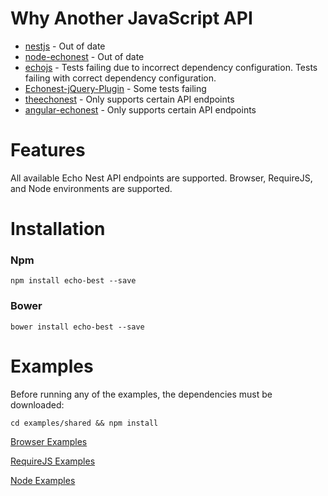 # Why Another JavaScript API

- [nestjs](https://github.com/echonest/nestjs/tree/master/src) - Out of date
- [node-echonest](https://github.com/badamson/node-echonest) - Out of date
- [echojs](https://github.com/tcr/echojs) - Tests failing due to incorrect dependency configuration. Tests failing with correct dependency configuration.
- [Echonest-jQuery-Plugin](https://github.com/Rodeoclash/Echonest-jQuery-Plugin) - Some tests failing
- [theechonest](https://github.com/playlist-media/theechonest) - Only supports certain API endpoints
- [angular-echonest](https://github.com/Kraku/angular-echonest) - Only supports certain API endpoints

# Features

All available Echo Nest API endpoints are supported. Browser, RequireJS, and Node environments are supported.

# Installation
### Npm
```
npm install echo-best --save
```
### Bower
```
bower install echo-best --save
```

# Examples
Before running any of the examples, the dependencies must be downloaded:
```
cd examples/shared && npm install
```
[Browser Examples](https://github.com/mjhasbach/echo-best/tree/master/examples/browser)

[RequireJS Examples](https://github.com/mjhasbach/echo-best/tree/master/examples/requirejs)

[Node Examples](https://github.com/mjhasbach/echo-best/tree/master/examples/node)